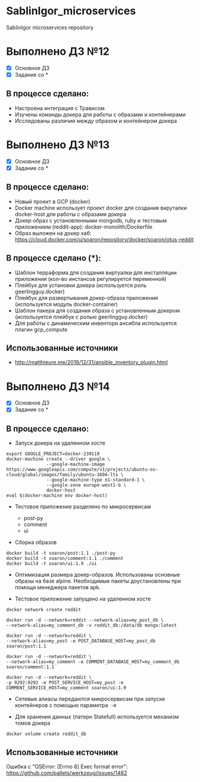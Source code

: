 # SablinIgor_microservices
SablinIgor microservices repository

# Выполнено ДЗ №12

 - [x] Основное ДЗ
 - [x] Задание со *

## В процессе сделано:
 - Настроена интеграция с Трависом
 - Изучены команды докера для работы с образами и контейнерами
 - Исследованы различия между образом и контейнером докера

# Выполнено ДЗ №13

 - [x] Основное ДЗ
 - [x] Задание со *

 ## В процессе сделано:
 - Новый проект в GCP (docker)
 - Docker machine использует проект docker для создания вируталки docker-host для работы с образами докера
 - Докер образ с установленными mongodb, ruby и тестовым приложением (reddit-app): docker-monolith/Dockerfile
 - Образ выложен на докер хаб: https://cloud.docker.com/u/soaron/repository/docker/soaron/otus-reddit


 ## В процессе сделано (*):
 - Шаблон терраформа для создания виртуалки для инсталляции приложения (кол-во инстансов регулируется переменной)
 - Плейбук для установки докера (используется роль geerlingguy.docker)
 - Плейбук для развертывания докер-образа приложения (используется модуль docker-container)
 - Шаблон пакера для создания образа с установленным докером (используется плейбук с ролью geerlingguy.docker)
 - Для работы с динамическим инвентори ансибла используется плагин gcp_compute


## Использованные источники 
 - http://matthieure.me/2018/12/31/ansible_inventory_plugin.html

# Выполнено ДЗ №14

 - [x] Основное ДЗ
 - [x] Задание со *

 ## В процессе сделано:

 - Запуск докера на удаленном хосте
 ~~~~
 export GOOGLE_PROJECT=docker-239119
 docker-machine create --driver google \
                --google-machine-image https://www.googleapis.com/compute/v1/projects/ubuntu-os-cloud/global/images/family/ubuntu-1604-lts \
                --google-machine-type n1-standard-1 \
                --google-zone europe-west1-b \
                docker-host 
eval $(docker-machine env docker-host)
~~~~

- Тестовое приложение разделено по микросервисам
  - post-py
  - comment
  - ui

- Сборка образов
~~~~
docker build -t soaron/post:1.1 ./post-py
docker build -t soaron/comment:1.1 ./comment
docker build -t soaron/ui:1.9 ./ui
~~~~

- Оптимизация размера докер-образов. Использованы основные образы на базе alpine. Необходимые пакеты доустановлены при помощи менеджера пакетов apk.

- Тестовое приложение запущено на удаленном хосте
~~~~
docker network create reddit

docker run -d --network=reddit --network-alias=my_post_db \
--network-alias=my_comment_db -v reddit_db:/data/db mongo:latest

docker run -d --network=reddit \
--network-alias=my_post -e POST_DATABASE_HOST=my_post_db soaron/post:1.1

docker run -d --network=reddit \
--network-alias=my_comment -e COMMENT_DATABASE_HOST=my_comment_db soaron/comment:1.1

docker run -d --network=reddit \
-p 9292:9292 -e POST_SERVICE_HOST=my_post -e COMMENT_SERVICE_HOST=my_comment soaron/ui:1.9
~~~~

- Сетевые алиасы передаются микросервисам при запуске контейнеров с помощью параметра  -e

- Для хранения данных (патерн Statefull) используется механизм томов докера
~~~~
docker volume create reddit_db
~~~~

## Использованные источники 
 Ошибка с "OSError: [Errno 8] Exec format error": https://github.com/pallets/werkzeug/issues/1482

